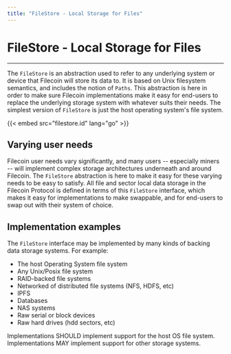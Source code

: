 ```yaml
---
title: "FileStore - Local Storage for Files"
---
```


# FileStore - Local Storage for Files
---

The `FileStore` is an abstraction used to refer to any underlying system or device
that Filecoin will store its data to. It is based on Unix filesystem semantics, and
includes the notion of `Paths`. This abstraction is here in order to make sure Filecoin
implementations make it easy for end-users to replace the underlying storage system with
whatever suits their needs. The simplest version of `FileStore` is just the host operating
system's file system.

{{< embed src="filestore.id" lang="go" >}}

## Varying user needs

Filecoin user needs vary significantly, and many users -- especially miners -- will implement
complex storage architectures underneath and around Filecoin. The `FileStore` abstraction is here
to make it easy for these varying needs to be easy to satisfy. All file and sector local data
storage in the Filecoin Protocol is defined in terms of this `FileStore` interface, which makes
it easy for implementations to make swappable, and for end-users to swap out with their system
of choice.

## Implementation examples

The `FileStore` interface may be implemented by many kinds of backing data storage systems. For example:

- The host Operating System file system
- Any Unix/Posix file system
- RAID-backed file systems
- Networked of distributed file systems (NFS, HDFS, etc)
- IPFS
- Databases
- NAS systems
- Raw serial or block devices
- Raw hard drives (hdd sectors, etc)

Implementations SHOULD implement support for the host OS file system.
Implementations MAY implement support for other storage systems.
